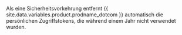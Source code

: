Als eine Sicherheitsvorkehrung entfernt {{ site.data.variables.product.prodname_dotcom }} automatisch die persönlichen Zugriffstokens, die während einem Jahr nicht verwendet wurden.
